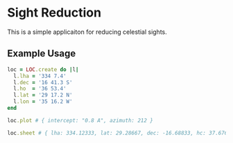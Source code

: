 # Sight Reduction

This is a simple applicaiton for reducing celestial sights.

## Example Usage

```ruby
loc = LOC.create do |l|
  l.lha = '334 7.4'
  l.dec = '16 41.3 S'
  l.ho  = '36 53.4'
  l.lat = '29 17.2 N'
  l.lon = '35 16.2 W'
end

loc.plot # { intercept: "0.8 A", azimuth: 212 }

loc.sheet # { lha: 334.12333, lat: 29.28667, dec: -16.68833, hc: 37.67679, hc_deg: "37 40.6", z: "N 148.11624 W", a: "0.8 A", zn: 212 }
```
